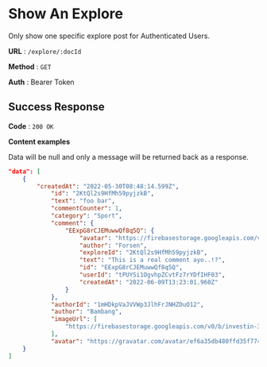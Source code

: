 # Show An Explore

Only show one specific explore post for Authenticated Users.

**URL** : `/explore/:docId`

**Method** : `GET`

**Auth** : Bearer Token

## Success Response

**Code** : `200 OK`

**Content examples**

Data will be null and only a message will be returned back as a response.

```json
"data": [
    {
        "createdAt": "2022-05-30T08:48:14.599Z",
            "id": "2KtQl2s9HfMh59pyjzkB",
            "text": "foo bar",
            "commentCounter": 1,
            "category": "Sport",
            "comment": {
                "EExpG8rCJEMuwwQf8q5Q": {
                    "avatar": "https://firebasestorage.googleapis.com/v0/b/investin-350603.appspot.com/o/avatar%2FRaiden-Shogun-Talents.jpeg?alt=media&token=36defcfc-a095-438f-8575-73e710189cec",
                    "author": "Forsen",
                    "exploreId": "2KtQl2s9HfMh59pyjzkB",
                    "text": "This is a real comment ayo..!?",
                    "id": "EExpG8rCJEMuwwQf8q5Q",
                    "userId": "tPUYSi1OgvhpZCvtFz7rYDfIHF03",
                    "createdAt": "2022-06-09T13:23:01.960Z"
                }
            },
            "authorId": "1mHDkpVaJVVWp3JlhFrJNHZDuO12",
            "author": "Bambang",
            "imageUrl": [
                "https://firebasestorage.googleapis.com/v0/b/investin-350603.appspot.com/o/explore%2Fwindows_2021_visual2_day_hr-1920x1200.jpg?alt=media&token=542d93bb-f265-45d4-9445-dd4ab40505f9"
            ],
            "avatar": "https://gravatar.com/avatar/ef6a35db480ffd35f77408f8d00c07df?s=400&d=robohash&r=x"
    }
]
```